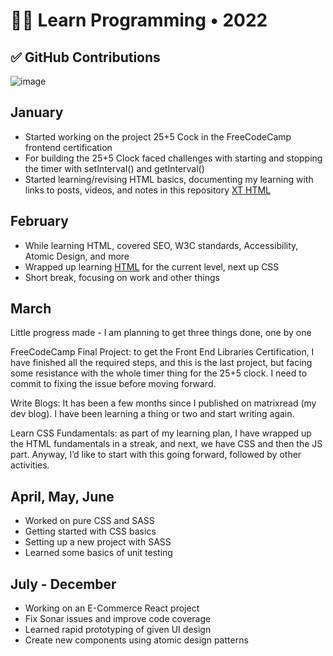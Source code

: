 # 👨‍💻 Learn Programming • 2022

## ✅ GitHub Contributions
![image](https://github.com/user-attachments/assets/9ec45bd7-35da-4dcc-a46b-a32b7f00a223)

## January
- Started working on the project 25+5 Cock in the FreeCodeCamp frontend certification
- For building the 25+5 Clock faced challenges with starting and stopping the timer with setInterval() and getInterval()
- Started learning/revising HTML basics, documenting my learning with links to posts, videos, and notes in this repository [XT HTML](https://github.com/abhiramready/XT-HTML)

## February
- While learning HTML, covered SEO, W3C standards, Accessibility, Atomic Design, and more
- Wrapped up learning [HTML](https://github.com/abhiramready/XT-HTML) for the current level, next up CSS
- Short break, focusing on work and other things

## March
Little progress made - I am planning to get three things done, one by one

FreeCodeCamp Final Project: to get the Front End Libraries Certification, I have finished all the required steps, and this is the last project, but facing some resistance with the whole timer thing for the 25+5 clock. I need to commit to fixing the issue before moving forward.

Write Blogs: It has been a few months since I published on matrixread (my dev blog). I have been learning a thing or two and start writing again.

Learn CSS Fundamentals: as part of my learning plan, I have wrapped up the HTML fundamentals in a streak, and next, we have CSS and then the JS part. Anyway, I’d like to start with this going forward, followed by other activities.

## April, May, June

- Worked on pure CSS and SASS
- Getting started with CSS basics
- Setting up a new project with SASS
- Learned some basics of unit testing

## July - December
- Working on an E-Commerce React project
- Fix Sonar issues and improve code coverage
- Learned rapid prototyping of given UI design
- Create new components using atomic design patterns
